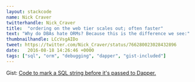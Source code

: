 ```yaml
---
layout: stackcode
name: Nick Craver
twitterhandle: Nick_Craver
title:  "ordering on the web tier scales out; often faster"
text: "Why do DBAs hate ORMs? Because this is the difference we see:"
thumbnailhandle: LCcVsgAIDo
tweet: https://twitter.com/Nick_Craver/status/766280023028432896
date:   2016-08-18 14:26:46 +0000
tags: ["sql", "orm", "debugging", "dapper", "gist-included"]
---
```


Gist: [Code to mark a SQL string before it's passed to Dapper.](https://gist.github.com/NickCraver/c6f371bf8df37e05c4f09fd3c02ef6a2)